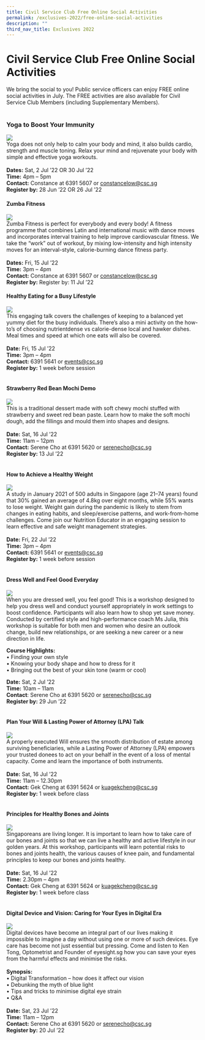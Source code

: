 ```yaml
---
title: Civil Service Club Free Online Social Activities
permalink: /exclusives-2022/free-online-social-activities
description: ""
third_nav_title: Exclusives 2022
---
```

# Civil Service Club Free Online Social Activities

We bring the social to you! Public service officers can enjoy FREE online social activities in July. The FREE activities are also available for Civil Service Club Members (including Supplementary Members). 
<br>
<br>

### Yoga to Boost Your Immunity 
![](/images/CSC_Social_Yoga.png)
<br>
Yoga does not only help to calm your body and mind, it also builds cardio, strength and muscle toning. Relax your mind and rejuvenate your body with simple and effective yoga workouts. 
<br><br>
**Dates:** Sat, 2 Jul ’22 OR 30 Jul ’22<br>**Time:** 4pm – 5pm<br>**Contact:** Constance at 6391 5607 or <a href="mailto:constancelow@csc.sg">constancelow@csc.sg</a> <br>**Register by:** 28 Jun ’22 OR 26 Jul ’22
<br>

#### Zumba Fitness 
![](/images/CSC_Social_Zumba.png)
<br>
Zumba Fitness is perfect for everybody and every body! A fitness programme that combines Latin and international music with dance moves and incorporates interval training to help improve cardiovascular fitness. We take the “work” out of workout, by mixing low-intensity and high intensity moves for an interval-style, calorie-burning dance fitness party. 
<br><br>
**Dates:** Fri, 15 Jul ’22<br>**Time:** 3pm – 4pm<br>**Contact:** Constance at 6391 5607 or <a href="mailto:constancelow@csc.sg">constancelow@csc.sg</a> <br>**Register by:** Register by: 11 Jul ’22
<br>

#### Healthy Eating for a Busy Lifestyle
![](/images/CSC_Social_Lifestyle.png)
<br>
This engaging talk covers the
challenges of keeping to a
balanced yet yummy diet for
the busy individuals. There’s
also a mini activity on the
how-to’s of choosing nutrientdense vs calorie-dense local and hawker dishes.
Meal times and speed at which one eats will also
be covered.
<br>
<br>
**Date:** Fri, 15 Jul ’22
<br>**Time:** 3pm – 4pm
<br>**Contact:** 6391 5641 or <a href="mailto:events@csc.sg">events@csc.sg</a>
<br>**Register by:** 1 week before session
<br>
<br>

#### Strawberry Red Bean Mochi Demo
![](/images/CSC_Social_Mochi.png)
<br>
This  is  a  traditional  dessert  made 
with soft chewy mochi stuffed with 
strawberry and sweet red bean paste. 
Learn  how  to  make  the  soft  mochi 
dough, add the fillings and mould them 
into shapes and designs. 
<br>
<br>**Date:** Sat, 16 Jul ’22<br>
**Time:** 11am – 12pm<br>
**Contact:** Serene Cho at 6391 5620 or <a href="serenecho@csc.sg">serenecho@csc.sg</a> <br>
**Register by:** 13 Jul ’22
<br>
<br>

#### How to Achieve a Healthy Weight
![](/images/CSC_Social_Healthy.png)
<br>
A study in January 2021 of 500 adults in Singapore (age 21–74 years) found 
that 30% gained an average of 4.8kg over eight months, while 55% wants 
to  lose  weight.  Weight  gain  during  the  pandemic  is  likely  to  stem  from 
changes in eating habits, and sleep/exercise patterns, and work-from-home 
challenges.  Come  join  our  Nutrition  Educator  in  an  engaging  session  to 
learn effective and safe weight management strategies.<br><br>
**Date:** Fri, 22 Jul ’22<br>
**Time:** 3pm – 4pm<br>
**Contact:**  6391 5641 or <a href="mailto:events@csc.sg">events@csc.sg</a><br>
**Register by:** 1 week before session
<br><br>

#### Dress Well and Feel Good Everyday
![](/images/CSC_Social_FeelGood.png)
<br>
When you are dressed well, you feel good! This is a workshop designed to help you dress well and conduct yourself 
appropriately  in  work  settings  to  boost  confidence.  Participants  will  also  learn  how  to  shop  yet  save  money. 
Conducted by certified style and high-performance coach Ms Julia, this workshop is suitable for both men and 
women who desire an outlook change, build new relationships, or are seeking a new career or a new direction in life.

**Course Highlights:**<br>
• Finding your own style
<br>• Knowing your body shape and how to dress for it<br>
• Bringing out the best of your skin tone (warm or cool)<br>

**Date:** Sat, 2 Jul ’22<br>
**Time:** 10am – 11am<br>
**Contact**: Serene Cho at 6391 5620 or <a href="serenecho@csc.sg">serenecho@csc.sg</a> <br>
**Register by:** 29 Jun ’22
<br> <br>

#### Plan Your Will & Lasting Power of Attorney (LPA) Talk
![](/images/CSC_Social_LastWill.png)
<br>
A  properly  executed  Will  ensures  the  smooth 
distribution of estate among surviving beneficiaries, 
while a Lasting Power of Attorney (LPA) empowers 
your  trusted  donees  to  act  on  your  behalf  in  the 
event of a loss of mental capacity. Come and learn 
the importance of both instruments.
<br><br>
**Date:** Sat, 16 Jul ’22<br>
**Time:** 11am – 12.30pm<br>
**Contact:** Gek Cheng at 6391 5624 or 
<a href="kuagekcheng@csc.sg">kuagekcheng@csc.sg</a> <br>
**Register by:** 1 week before class
<br><br>

#### Principles for Healthy Bones  and Joints
![](/images/CSC_Social_Bones_Joints.png)
<br>
Singaporeans  are  living  longer. 
It  is  important  to  learn  how 
to  take  care  of  our  bones  and 
joints  so  that  we  can  live  a 
healthy  and  active  lifestyle 
in  our  golden  years.  At  this 
workshop,  participants  will  learn  potential  risks 
to bones and joints health, the various causes of 
knee pain, and fundamental principles to keep our 
bones and joints healthy.
<br> <Br>
**Date:** Sat, 16 Jul ’22<Br>
**Time:** 2.30pm – 4pm<Br>
**Contact:** Gek Cheng at 6391 5624 or <a href="kuagekcheng@csc.sg">kuagekcheng@csc.sg</a><br>
**Register by:** 1 week before class
<br><br>

#### Digital Device and Vision: Caring for Your Eyes in Digital Era 
![](/images/CSC_Social_DigitalEra.png)
<br>
Digital devices have become an integral part of our lives making it impossible to imagine a day without using one or 
more of such devices. Eye care has become not just essential but pressing. Come and listen to Ken Tong, Optometrist 
and Founder of eyesight.sg how you can save your eyes from the harmful effects and minimise the risks. <br><br>
**Synopsis:**<br>
• Digital Transformation – how does it affect our vision<br>
• Debunking the myth of blue light<br>
• Tips and tricks to minimise digital eye strain<br>
• Q&A<br><br>
**Date:** Sat, 23 Jul ’22<br>
**Time:** 11am – 12pm<br>
**Contact:** Serene Cho at 6391 5620 or <a href="serenecho@csc.sg">serenecho@csc.sg</a> <br>
**Register by:** 20 Jul ’22